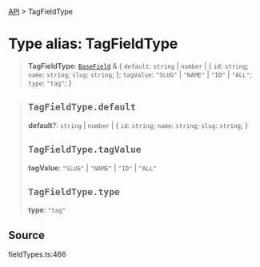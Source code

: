 [API](../index.md) > TagFieldType

# Type alias: TagFieldType

> **TagFieldType**: [`BaseField`](type-alias.BaseField.md) & \{
  `default`: `string` \| `number` \| \{
    `id`: `string`;
    `name`: `string`;
    `slug`: `string`;
  };
  `tagValue`: `"SLUG"` \| `"NAME"` \| `"ID"` \| `"ALL"`;
  `type`: `"tag"`;
 }

> ## `TagFieldType.default`
>
> **default**?: `string` \| `number` \| \{
> `id`: `string`;
> `name`: `string`;
> `slug`: `string`;
> }
>
> ## `TagFieldType.tagValue`
>
> **tagValue**: `"SLUG"` \| `"NAME"` \| `"ID"` \| `"ALL"`
>
> ## `TagFieldType.type`
>
> **type**: `"tag"`
>
>

## Source

fieldTypes.ts:466
